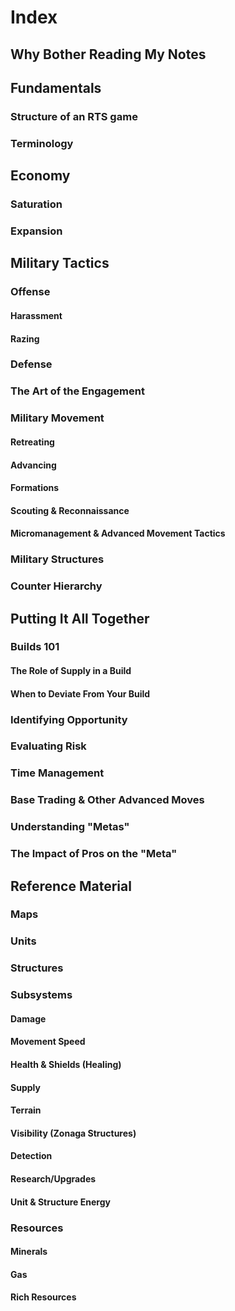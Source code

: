 # Index

## Why Bother Reading My Notes

## Fundamentals
### Structure of an RTS game
###	Terminology

## Economy
### Saturation
###	Expansion

## Military Tactics
###	Offense
####	Harassment
####	Razing
###	Defense
### The Art of the Engagement
### Military Movement
####	Retreating
####	Advancing
####	Formations
####	Scouting & Reconnaissance
####	Micromanagement & Advanced Movement Tactics
###	Military Structures
### Counter Hierarchy

## Putting It All Together
### Builds 101
####	The Role of Supply in a Build
####	When to Deviate From Your Build
### Identifying Opportunity
### Evaluating Risk
### Time Management
###	Base Trading & Other Advanced Moves
###	Understanding "Metas"
###	The Impact of Pros on the "Meta"

## Reference Material
### Maps
###	Units
### Structures
###	Subsystems
####	Damage
####	Movement Speed
####	Health & Shields (Healing)
####	Supply 
####	Terrain
####	Visibility (Zonaga Structures)
####	Detection
####	Research/Upgrades
####	Unit & Structure Energy
### Resources
####	Minerals
####	Gas
####	Rich Resources


